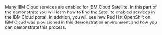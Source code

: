 Many IBM Cloud services are enabled for IBM Cloud Satellite. In this part of the demonstrate you will learn how to find the Satellite enabled services in the IBM Cloud portal.  In addition, you will see how Red Hat OpenShift on IBM Cloud was provisioned in this demonstration environment and how you can demonstrate this process.
